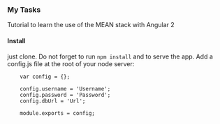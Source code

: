 ### My Tasks

Tutorial to learn the use of the MEAN stack with Angular 2

#### Install

just clone. 
Do not forget to run `npm install` and to serve the app.
Add a config.js file at the root of your node server:

        var config = {};

        config.username = 'Username';
        config.password = 'Password';
        config.dbUrl = 'Url';

        module.exports = config;

